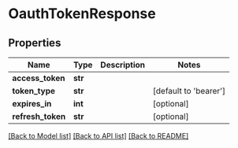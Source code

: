 # OauthTokenResponse

## Properties
Name | Type | Description | Notes
------------ | ------------- | ------------- | -------------
**access_token** | **str** |  | 
**token_type** | **str** |  | [default to 'bearer']
**expires_in** | **int** |  | [optional] 
**refresh_token** | **str** |  | [optional] 

[[Back to Model list]](../README.md#documentation-for-models) [[Back to API list]](../README.md#documentation-for-api-endpoints) [[Back to README]](../README.md)


